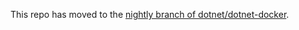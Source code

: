This repo has moved to the [nightly branch of dotnet/dotnet-docker](https://github.com/dotnet/dotnet-docker/tree/nightly).